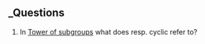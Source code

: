 ## _Questions  
1. In [Tower of subgroups](./Groups/Tower-of-subgroups.md) what does resp. cyclic refer to?